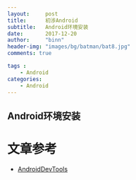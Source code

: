 ```yaml
---
layout:     post
title:      初涉Android
subtitle:   Android环境安装
date:       2017-12-20
author:     "binn"
header-img: "images/bg/batman/bat8.jpg"
comments: true

tags :
    - Android
categories:
    - Android
---
```


## Android环境安装

# 文章参考
* [AndroidDevTools](http://www.androiddevtools.cn/)

